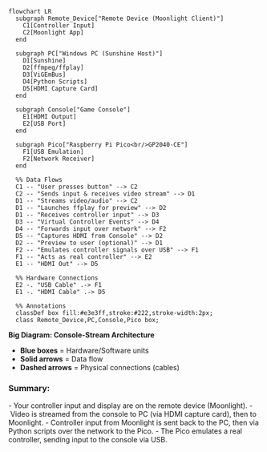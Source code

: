 ```mermaid
flowchart LR
  subgraph Remote_Device["Remote Device (Moonlight Client)"]
    C1[Controller Input]
    C2[Moonlight App]
  end

  subgraph PC["Windows PC (Sunshine Host)"]
    D1[Sunshine]
    D2[ffmpeg/ffplay]
    D3[ViGEmBus]
    D4[Python Scripts]
    D5[HDMI Capture Card]
  end

  subgraph Console["Game Console"]
    E1[HDMI Output]
    E2[USB Port]
  end

  subgraph Pico["Raspberry Pi Pico<br/>GP2040-CE"]
    F1[USB Emulation]
    F2[Network Receiver]
  end

  %% Data Flows
  C1 -- "User presses button" --> C2
  C2 -- "Sends input & receives video stream" --> D1
  D1 -- "Streams video/audio" --> C2
  D1 -- "Launches ffplay for preview" --> D2
  D1 -- "Receives controller input" --> D3
  D3 -- "Virtual Controller Events" --> D4
  D4 -- "Forwards input over network" --> F2
  D5 -- "Captures HDMI from Console" --> D2
  D2 -- "Preview to user (optional)" --> D1
  F2 -- "Emulates controller signals over USB" --> F1
  F1 -- "Acts as real controller" --> E2
  E1 -- "HDMI Out" --> D5

  %% Hardware Connections
  E2 -. "USB Cable" .-> F1
  E1 -. "HDMI Cable" .-> D5

  %% Annotations
  classDef box fill:#e3e3ff,stroke:#222,stroke-width:2px;
  class Remote_Device,PC,Console,Pico box;
```
**Big Diagram: Console-Stream Architecture**

- **Blue boxes** = Hardware/Software units
- **Solid arrows** = Data flow
- **Dashed arrows** = Physical connections (cables)

### Summary:
- Your controller input and display are on the remote device (Moonlight).
- Video is streamed from the console to PC (via HDMI capture card), then to Moonlight.
- Controller input from Moonlight is sent back to the PC, then via Python scripts over the network to the Pico.
- The Pico emulates a real controller, sending input to the console via USB.
